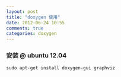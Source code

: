 ```yaml
---
layout: post
title: "doxygen 使用"
date: 2012-06-24 10:55
comments: true
categories: doxygen
---
```


### 安装 @ ubuntu 12.04 ###
	sudo apt-get install doxygen-gui graphviz

